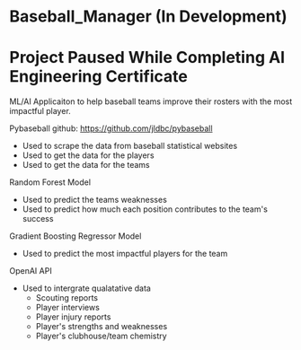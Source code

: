# Baseball_Manager (In Development)
# Project Paused While Completing AI Engineering Certificate #

ML/AI Applicaiton to help baseball teams improve their rosters with the most impactful player.

Pybaseball github: https://github.com/jldbc/pybaseball
- Used to scrape the data from baseball statistical websites
- Used to get the data for the players
- Used to get the data for the teams

Random Forest Model 
- Used to predict the teams weaknesses
- Used to predict how much each position contributes to the team's success

Gradient Boosting Regressor Model
- Used to predict the most impactful players for the team

OpenAI API
- Used to intergrate qualatative data
    - Scouting reports
    - Player interviews
    - Player injury reports
    - Player's strengths and weaknesses
    - Player's clubhouse/team chemistry





